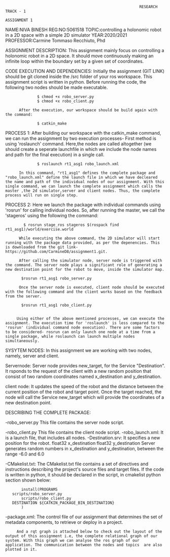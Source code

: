                                                                RESEARCH TRACK - 1
                                                                  ASSIGNMENT 1
NAME:NIVA BINESH
REG:NO:5061518
TOPIC:controlling a holonomic robot in a 2D space with a simple 2D simulator
YEAR:2020/2021
PROFESSOR:Carmine Tommaso Recchiuto, Phd

ASSIGNMENT DESCRIPTION:
          This assignment mainly focus on controlling a holonomic robot in a 2D space. It should move continuously making an infinite loop within the boundary set by a given set of coordinates.
          
CODE EXECUTION AND DEPENDENCIES:
          Initially the assignment (GIT LINK) should be git cloned inside the /src folder of your ros workspace. This assignment script is written in python. Before running the code, the following two nodes should be made executable.
          
                  $ chmod +x robo_server.py
                  $ chmod +x robo_client.py

          After the execution, our workspace should be build again with the command: 
          
                  $ catkin_make

PROCESS 1:
          After building our workspace with the catkin_make command, we can run the assignment by two execution processes- First method is using 'roslaunch' command. Here,the nodes are called altogether (we should create a seperate launchfile in which we include the node names and path for the final execution) in a single call.
          
          
                  $ roslaunch rt1_asg1 robo_launch.xml
                  
          In this command, "rt1_asg1" defines the complete package and "robo_launch.xml" define the launch file in which we have decleared the name and path of the individual nodes of our assignment. With this single command, we can launch the complete assignment which calls the master ,the 2d simulator,server and client nodes. Thus, the complete process will run on single step.

PROCESS 2:
          Here we launch the package with individual commands using 'rosrun' for calling individual nodes. So, after running the master, we call the 'stageros' using the following the command:
          
            $ rosrun stage_ros stageros $(rospack find rt1_asg1)/world/exercise.world
            
          While executing the above command, the 2D simulator will start running with the package data provided, as per the depenencies. This is downloaded from the git link- https://github.com/CarmineD8/assignment1.git.
          
          After calling the simulator node, server node is triggered with the command. The server node plays a significant role of generating a new destination point for the robot to move, inside the simulator map.

           $rosrun rt1_asg1 robo_server.py
          
          Once the server node is executed, client node should be executed with the following command and the client works based on the feedback from the server.
           
           $rosrun rt1_asg1 robo_client.py
           
           
         Using either of the above mentioned processes, we can execute the assignment. The execution time for 'roslaunch' is less compared to the 'rosrun' (individual command node execution). There are some factors to be considered- rosrun can only launch one node at a time from a single package, while roslaunch can launch multiple nodes simultaneously.

SYSYTEM NODES:
         In this assignment we are working with two nodes, namely, server and client.
         
Servernode:
          Server node provides new_target, for the Service "Destination". It rsponds to the request of the client with a new random position that consist of two random coordinates named x_destination and y_destination.  
          
client node:
          It updates the speed of the robot and the distance between the current position of the robot and target point. Once the target reached, the node will call the Service new_target which will provide the coordinates of a new destination point.


          
DESCRIBING THE COMPLETE PACKAGE:

 
-robo_server.py
          This file contains the server node script.
          
-robo_client.py
          This file contains the client node script.
-robo_launch.xml:
          It is a launch file, that includes all nodes.
-Destination.srv:
          It specifies a new position for the robot.
           float32 x_destination
           float32 y_destination
           Server generates random numbers in x_destination and y_destination, between the range -6.0 and 6.0 

-CMakelist.txt:
          The CMakelist.txt file contains a set of directives and instructions describing the project's source files and target files.
           If the code is written in python, it should be declared in the script, in cmakelist python section shown below:

           install(PROGRAMS
  	   scripts/robo_server.py
           scripts/robo_client.py
   	   DESTINATION ${CATKIN_PACKAGE_BIN_DESTINATION}
           )

 
-package.xml:
           The control file of our assignment that determines the set of metadata components, to retrieve or deploy in a project.   
           
           
         And a rqt graph is attached below to check out the layout of the output of this assignment i.e, the complete relational graph of our system. With this graph we can analyse the ros graph of our application. The communication between the nodes and topics  are also plotted in it.
           
 
               
          
           
 
                  
 
          
                                                                      

